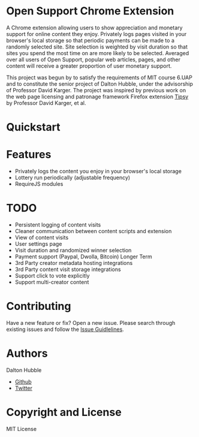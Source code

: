 # Open Support Chrome Extension

A Chrome extension allowing users to show appreciation and monetary support for online content they enjoy. Privately logs pages visited in your browser's local
storage so that periodic payments can be made to a randomly selected site. Site selection is weighted by visit duration so that sites you spend the most time on are more likely to be selected. Averaged over all users of Open Support, popular web articles, pages, and other content will receive a greater proportion of user monetary support.

This project was begun by to satisfy the requirements of MIT course 6.UAP and to constitute the senior project of Dalton Hubble, under the advisorship of Professor David Karger. The project was inspired by previous work on the web page licensing and patronage framework Firefox extension [Tipsy](https://code.google.com/p/tipsy/) by Professor David Karger, et al.

# Quickstart

# Features

+ Privately logs the content you enjoy in your browser's local storage
+ Lottery run periodically (adjustable frequency) 
+ RequireJS modules

# TODO

+ Persistent logging of content visits
+ Cleaner communication between content scripts and extension
+ View of content visits
+ User settings page
+ Visit duration and randomized winner selection
+ Payment support (Paypal, Dwolla, Bitcoin)
Longer Term
+ 3rd Party creator metadata hosting integrations
+ 3rd Party content visit storage integrations
+ Support click to vote explicitly
+ Support multi-creator content

# Contributing

Have a new feature or fix? Open a new issue. Please search through existing issues and follow the [Issue Guidlelines](https://github.com/necolas/issue-guidelines).

# Authors

Dalton Hubble
+ [Github](https://github.com/dghubble)
+ [Twitter](https://twitter.com/dghubble)

# Copyright and License

MIT License
